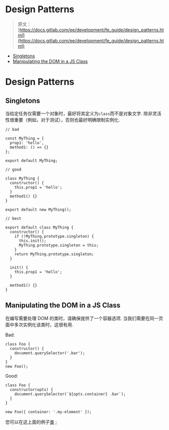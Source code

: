 # Design Patterns

> 原文：[https://docs.gitlab.com/ee/development/fe_guide/design_patterns.html](https://docs.gitlab.com/ee/development/fe_guide/design_patterns.html)

*   [Singletons](#singletons)
*   [Manipulating the DOM in a JS Class](#manipulating-the-dom-in-a-js-class)

# Design Patterns[](#design-patterns "Permalink")

## Singletons[](#singletons "Permalink")

当给定任务仅需要一个对象时，最好将其定义为`class`而不是对象文字. 除非灵活性很重要（例如，对于测试），否则也最好明确限制实例化.

```
// bad

const MyThing = {
  prop1: 'hello',
  method1: () => {}
};

export default MyThing;

// good

class MyThing {
  constructor() {
    this.prop1 = 'hello';
  }
  method1() {}
}

export default new MyThing();

// best

export default class MyThing {
  constructor() {
    if (!MyThing.prototype.singleton) {
      this.init();
      MyThing.prototype.singleton = this;
    }
    return MyThing.prototype.singleton;
  }

  init() {
    this.prop1 = 'hello';
  }

  method1() {}
} 
```

## Manipulating the DOM in a JS Class[](#manipulating-the-dom-in-a-js-class "Permalink")

在编写需要处理 DOM 的类时，请确保提供了一个容器选项. 当我们需要在同一页面中多次实例化该类时，这很有用.

Bad:

```
class Foo {
  constructor() {
    document.querySelector('.bar');
  }
}
new Foo(); 
```

Good:

```
class Foo {
  constructor(opts) {
    document.querySelector(`${opts.container} .bar`);
  }
}

new Foo({ container: '.my-element' }); 
```

您可以在这上面的例子[类](https://gitlab.com/gitlab-org/gitlab/blob/master/app/assets/javascripts/mini_pipeline_graph_dropdown.js) ;